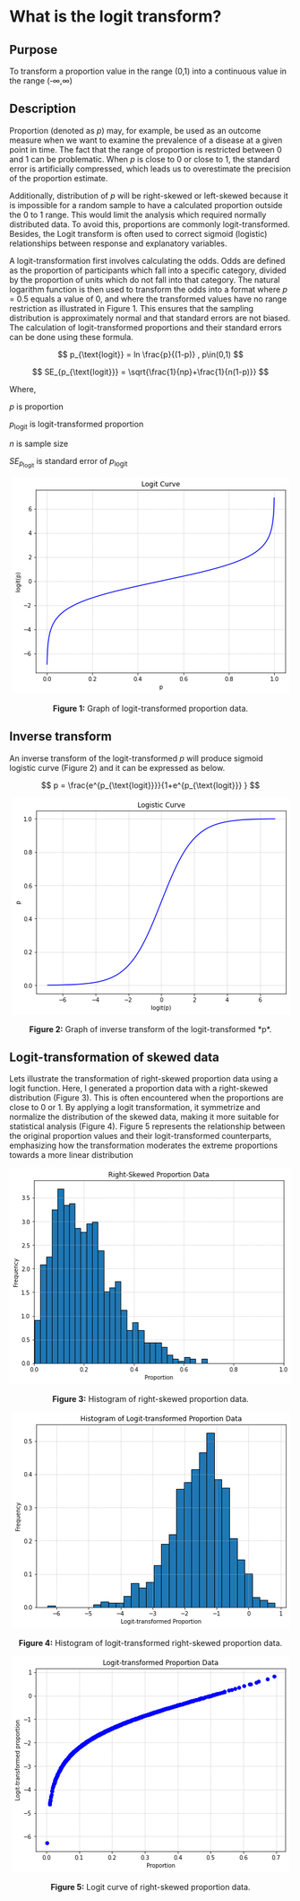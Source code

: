 # What is the logit transform?

## Purpose
To transform a proportion value in the range (0,1) into a continuous value in the range (‑∞,∞)

## Description
Proportion (denoted as *p*) may, for example, be used as an outcome measure when we want to examine the prevalence of a disease at a given point in time. The fact that the range of proportion is restricted between 0 and 1 can be problematic. When *p* is close to 0 or close to 1, the standard error is artificially compressed, which leads us to overestimate the precision of the proportion estimate.

Additionally, distribution of *p* will be right-skewed or left-skewed because it is impossible for a random sample to have a calculated proportion outside the 0 to 1 range. This would limit the analysis which required normally distributed data. To avoid this, proportions are commonly logit-transformed. Besides, the Logit transform is often used to correct sigmoid (logistic) relationships between response and explanatory variables.

A logit-transformation first involves calculating the odds. Odds are defined as the proportion of participants which fall into a specific category, divided by the proportion of units which do not fall into that category. The natural logarithm function  is then used to transform the odds into a format where *p* = 0.5 equals a value of 0, and where the transformed values have no range restriction as illustrated in Figure 1. This ensures that the sampling distribution is approximately normal and that standard errors are not biased. The calculation of logit-transformed proportions and their standard errors can be done using these formula.

$$
p_{\text{logit}} = ln \frac{p}{(1-p)}  ,  p\in(0,1)
$$

$$
SE_{p_{\text{logit}}} = \sqrt{\frac{1}{np}+\frac{1}{n(1-p)}}
$$

Where,

$p$ is proportion

$p_{\text{logit}}$ is logit-transformed proportion

$n$ is sample size

$SE_{p_{\text{logit}}}$ is standard error of $p_{\text{logit}}$ 

<div align="center">
<img src="https://github.com/WKPhang/Logit-Transform/blob/main/assets/Figure%201.png"/>
<p><b>Figure 1:</b> Graph of logit-transformed proportion data.</p>
</div>


## Inverse transform
An inverse transform of the logit-transformed *p* will produce sigmoid logistic curve (Figure 2) and it can be expressed as below.

$$
p = \frac{e^{p_{\text{logit}}}}{1+e^{p_{\text{logit}}} }
$$

<div align="center">
<img src="https://github.com/WKPhang/Logit-Transform/blob/main/assets/Figure%202.png"/>
<p><b>Figure 2:</b> Graph of inverse transform of the logit-transformed *p*.</p>
</div>

## Logit-transformation of skewed data

Lets illustrate the transformation of right-skewed proportion data using a logit function. Here, I generated a proportion data with a right-skewed distribution (Figure 3). This is often encountered when the proportions are close to 0 or 1. By applying a logit transformation, it symmetrize and normalize the distribution of the skewed data, making it more suitable for statistical analysis (Figure 4). Figure 5 represents the relationship between the original proportion values and their logit-transformed counterparts, emphasizing how the transformation moderates the extreme proportions towards a more linear distribution

<div align="center">
<img src="https://github.com/WKPhang/Logit-Transform/blob/main/assets/Figure%203.png"/>
<p><b>Figure 3:</b> Histogram of right-skewed proportion data.</p>
</div>

<div align="center">
<img src="https://github.com/WKPhang/Logit-Transform/blob/main/assets/Figure%204.png"/>
<p><b>Figure 4:</b> Histogram of logit-transformed right-skewed proportion data.</p>
</div>

<div align="center">
<img src="https://github.com/WKPhang/Logit-Transform/blob/main/assets/Figure%205.png"/>
<p><b>Figure 5:</b> Logit curve of right-skewed proportion data.</p>
</div>
